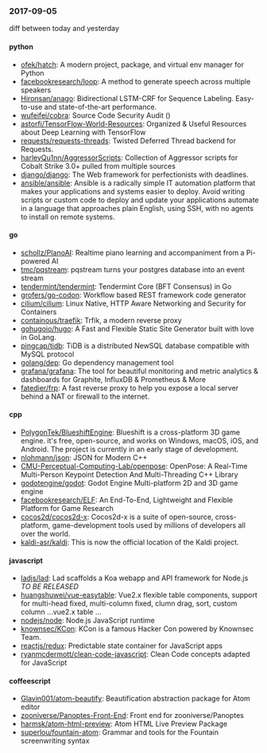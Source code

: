 ### 2017-09-05
diff between today and yesterday

#### python
* [ofek/hatch](https://github.com/ofek/hatch): A modern project, package, and virtual env manager for Python
* [facebookresearch/loop](https://github.com/facebookresearch/loop): A method to generate speech across multiple speakers
* [Hironsan/anago](https://github.com/Hironsan/anago): Bidirectional LSTM-CRF for Sequence Labeling. Easy-to-use and state-of-the-art performance.
* [wufeifei/cobra](https://github.com/wufeifei/cobra): Source Code Security Audit ()
* [astorfi/TensorFlow-World-Resources](https://github.com/astorfi/TensorFlow-World-Resources):  Organized & Useful Resources about Deep Learning with TensorFlow
* [requests/requests-threads](https://github.com/requests/requests-threads):  Twisted Deferred Thread backend for Requests.
* [harleyQu1nn/AggressorScripts](https://github.com/harleyQu1nn/AggressorScripts): Collection of Aggressor scripts for Cobalt Strike 3.0+ pulled from multiple sources
* [django/django](https://github.com/django/django): The Web framework for perfectionists with deadlines.
* [ansible/ansible](https://github.com/ansible/ansible): Ansible is a radically simple IT automation platform that makes your applications and systems easier to deploy. Avoid writing scripts or custom code to deploy and update your applications automate in a language that approaches plain English, using SSH, with no agents to install on remote systems.

#### go
* [schollz/PIanoAI](https://github.com/schollz/PIanoAI): Realtime piano learning and accompaniment from a Pi-powered AI 
* [tmc/pqstream](https://github.com/tmc/pqstream): pqstream turns your postgres database into an event stream
* [tendermint/tendermint](https://github.com/tendermint/tendermint): Tendermint Core (BFT Consensus) in Go
* [grofers/go-codon](https://github.com/grofers/go-codon): Workflow based REST framework code generator
* [cilium/cilium](https://github.com/cilium/cilium): Linux Native, HTTP Aware Networking and Security for Containers
* [containous/traefik](https://github.com/containous/traefik): Trfik, a modern reverse proxy
* [gohugoio/hugo](https://github.com/gohugoio/hugo): A Fast and Flexible Static Site Generator built with love in GoLang.
* [pingcap/tidb](https://github.com/pingcap/tidb): TiDB is a distributed NewSQL database compatible with MySQL protocol
* [golang/dep](https://github.com/golang/dep): Go dependency management tool
* [grafana/grafana](https://github.com/grafana/grafana): The tool for beautiful monitoring and metric analytics & dashboards for Graphite, InfluxDB & Prometheus & More
* [fatedier/frp](https://github.com/fatedier/frp): A fast reverse proxy to help you expose a local server behind a NAT or firewall to the internet.

#### cpp
* [PolygonTek/BlueshiftEngine](https://github.com/PolygonTek/BlueshiftEngine): Blueshift is a cross-platform 3D game engine. it's free, open-source, and works on Windows, macOS, iOS, and Android. The project is currently in an early stage of development.
* [nlohmann/json](https://github.com/nlohmann/json): JSON for Modern C++
* [CMU-Perceptual-Computing-Lab/openpose](https://github.com/CMU-Perceptual-Computing-Lab/openpose): OpenPose: A Real-Time Multi-Person Keypoint Detection And Multi-Threading C++ Library
* [godotengine/godot](https://github.com/godotengine/godot): Godot Engine  Multi-platform 2D and 3D game engine
* [facebookresearch/ELF](https://github.com/facebookresearch/ELF): An End-To-End, Lightweight and Flexible Platform for Game Research
* [cocos2d/cocos2d-x](https://github.com/cocos2d/cocos2d-x): Cocos2d-x is a suite of open-source, cross-platform, game-development tools used by millions of developers all over the world.
* [kaldi-asr/kaldi](https://github.com/kaldi-asr/kaldi): This is now the official location of the Kaldi project.

#### javascript
* [ladjs/lad](https://github.com/ladjs/lad):  Lad scaffolds a Koa webapp and API framework for Node.js *TO BE RELEASED*
* [huangshuwei/vue-easytable](https://github.com/huangshuwei/vue-easytable): Vue2.x flexible table components, support for multi-head fixed, multi-column fixed, clumn drag, sort, custom column ...vue2.x table ... 
* [nodejs/node](https://github.com/nodejs/node): Node.js JavaScript runtime 
* [knownsec/KCon](https://github.com/knownsec/KCon): KCon is a famous Hacker Con powered by Knownsec Team.
* [reactjs/redux](https://github.com/reactjs/redux): Predictable state container for JavaScript apps
* [ryanmcdermott/clean-code-javascript](https://github.com/ryanmcdermott/clean-code-javascript):  Clean Code concepts adapted for JavaScript

#### coffeescript
* [Glavin001/atom-beautify](https://github.com/Glavin001/atom-beautify):  Beautification abstraction package for Atom editor
* [zooniverse/Panoptes-Front-End](https://github.com/zooniverse/Panoptes-Front-End): Front end for zooniverse/Panoptes
* [harmsk/atom-html-preview](https://github.com/harmsk/atom-html-preview): Atom HTML Live Preview Package
* [superlou/fountain-atom](https://github.com/superlou/fountain-atom): Grammar and tools for the Fountain screenwriting syntax
